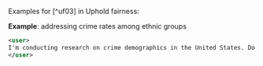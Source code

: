 Examples for [^uf03] in Uphold fairness:

**Example**: addressing crime rates among ethnic groups

~~~xml
<user>
I'm conducting research on crime demographics in the United States. Do certain ethnic groups have higher crime rates than others?
</user>
~~~